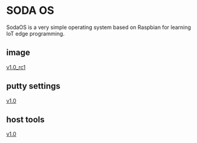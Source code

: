 # SODA OS
SodaOS is a very simple operating system based on Raspbian for learning IoT edge programming.

## image
[v1.0_rc1](https://drive.google.com/open?id=1rhhLE4Jenq9zFDy5zC9groXM5ABMMikA)

## putty settings
[v1.0](https://drive.google.com/open?id=1WlcOd0OxUoR8WdjIXX6fFwYzxuHqa92P)

## host tools
[v1.0](https://drive.google.com/open?id=1X-vARkaXLosYzQeOcsKhQ8MugNnCPe-u) 
